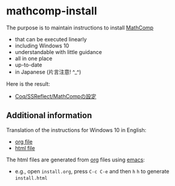 # mathcomp-install

The purpose is to maintain instructions to install [MathComp](https://math-comp.github.io/)
- that can be executed linearly
- including Windows 10
- understandable with little guidance
- all in one place
- up-to-date
- in Japanese (片言注意! ^_^)

Here is the result:
- [Coq/SSReflect/MathCompの設定](http://htmlpreview.github.com/?https://github.com/affeldt-aist/mathcomp-install/blob/master/install-jp.html)

## Additional information

Translation of the instructions for Windows 10 in English:
- [org file](install-windows-en.org)
- [html file](http://htmlpreview.github.com/?https://github.com/affeldt-aist/mathcomp-install/blob/master/install-windows-en.html)

The html files are generated from [org](https://orgmode.org/) files using [emacs](https://www.gnu.org/software/emacs/):
- e.g., open `install.org`, press `C-c C-e` and then `h` `h` to generate `install.html`

